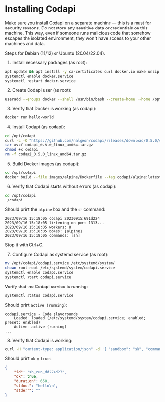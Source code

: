 # Installing Codapi

Make sure you install Codapi on a separate machine — this is a must for security reasons. Do not store any sensitive data or credentials on this machine. This way, even if someone runs malicious code that somehow escapes the isolated environment, they won't have access to your other machines and data.

Steps for Debian (11/12) or Ubuntu (20.04/22.04).

1. Install necessary packages (as root):

```sh
apt update && apt install -y ca-certificates curl docker.io make unzip
systemctl enable docker.service
systemctl restart docker.service
```

2. Create Codapi user (as root):

```sh
useradd --groups docker --shell /usr/bin/bash --create-home --home /opt/codapi codapi
```

3. Verify that Docker is working (as codapi):

```sh
docker run hello-world
```

4. Install Codapi (as codapi):

```sh
cd /opt/codapi
curl -L -O "https://github.com/nalgeon/codapi/releases/download/0.5.0/codapi_0.5.0_linux_amd64.tar.gz"
tar xvzf codapi_0.5.0_linux_amd64.tar.gz
chmod +x codapi
rm -f codapi_0.5.0_linux_amd64.tar.gz
```

5. Build Docker images (as codapi):

```sh
cd /opt/codapi
docker build --file images/alpine/Dockerfile --tag codapi/alpine:latest images/alpine/
```

6. Verify that Codapi starts without errors (as codapi):

```sh
cd /opt/codapi
./codapi
```

Should print the `alpine` box and the `sh` command:

```
2023/09/16 15:18:05 codapi 20230915:691d224
2023/09/16 15:18:05 listening on port 1313...
2023/09/16 15:18:05 workers: 8
2023/09/16 15:18:05 boxes: [alpine]
2023/09/16 15:18:05 commands: [sh]
```

Stop it with Ctrl+C.

7. Configure Codapi as systemd service (as root):

```sh
mv /opt/codapi/codapi.service /etc/systemd/system/
chown root:root /etc/systemd/system/codapi.service
systemctl enable codapi.service
systemctl start codapi.service
```

Verify that the Codapi service is running:

```sh
systemctl status codapi.service
```

Should print `active (running)`:

```
codapi.service - Code playgrounds
    Loaded: loaded (/etc/systemd/system/codapi.service; enabled; preset: enabled)
    Active: active (running)
...
```

8. Verify that Codapi is working:

```sh
curl -H "content-type: application/json" -d '{ "sandbox": "sh", "command": "run", "files": {"": "echo hello" }}' http://localhost:1313/v1/exec
```

Should print `ok` = `true`:

```json
{
    "id": "sh_run_dd27ed27",
    "ok": true,
    "duration": 650,
    "stdout": "hello\n",
    "stderr": ""
}
```
